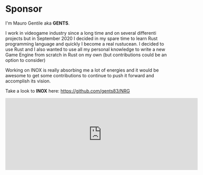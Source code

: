 # Sponsor


I'm Mauro Gentile aka **GENTS**.

I work in videogame industry since a long time and on several differenti projects but in September 2020 I decided in my spare time to learn Rust programming language and quickly I become a real rustucean.
I decided to use Rust and I also wanted to use all my personal knowledge to write a new Game Engine from scratch in Rust on my own (but contributions could be an option to consider)

Working on INOX is really absorbing me a lot of energies and it would be awesome to get some contributions to continue to push it forward and accomplish its vision.

Take a look to **INOX** here:
https://github.com/gents83/NRG


<iframe src="https://github.com/sponsors/gents83/card" title="Sponsor gents83" height="225" width="600" style="border: 0;"></iframe>